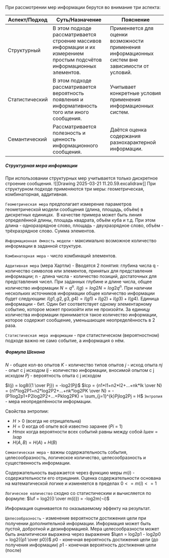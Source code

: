 При рассмотрении мер информации берутся во внимание три аспекта:

| Аспект/Подход  | Суть/Назначение                                                                                                         | Пояснение                                                                                       |
| -------------- | ----------------------------------------------------------------------------------------------------------------------- | ----------------------------------------------------------------------------------------------- |
| Структурный    | В этом подходе рассматривается строение массивов информации и их измерением простым подсчётов информационных элементов. | Применяется для оценки возможности применения информационных систем вне зависимости от условий. |
| Статистический | В этом подходе рассматривается вероятность появления и информативность того или иного сообщения.                        | Учитывает конкретные условия применения информационных систем.                                  |
| Семантический  | Рассматривается полезность и ценность информационного сообщения.                                                        | Даётся оценка содержания разнохарактерной информации.                                           |
##### Структурная мера информации

При использовании структурных мер учитывается только дискретное строение сообщения.
![[Drawing 2025-03-21 11.20.59.excalidraw]]
При структурном подходе применяются три меры: геометрическая, комбинаторная, аддитивная.

`Геометрическая мера` предполагает измерение параметров геометрической модели сообщения (длина, площадь, объём) в дискретных единицах.  В качестве примера может быть линия определённой длины, площадь квадрата, объём куба и т.д. При этом длина - одноразрядное слово, площадь - двухразрядное слово, объём - трёхразрядное слово. Сумма элементов.

`Информационная ёмкость модели` - максимально возможное количество информации в заданной структуре.

`Комбинаторная мера` - число комбинаций элементов.

`Аддитивная мера` (мера Хартли) - Вводятся 2 понятия: глубина числа q - количество символов или элементов, принятых для представления информации; n - длина числа - количество позиций, достаточных для представления чисел. При заданных глубине и длине числа, общее количество информации $N = q^n$. $I(g) = log2N = log2q^n$. При наличии нескольких источников информации общее количество информации будет следующим: $I(g1, g2, g3, g4) = I(g1) + I(g2) + I(g3) + I(g4)$. Единица информации - бит. Один бит соответствует одному элементарному событию, которое может произойти или не произойти. За единицу количества информации принимается такое количество информации, которое содержит сообщение, уменьшающее неопределённость в 2 раза.

`Статистическая мера информации` - при статистическом (вероятностном) подходе важно не само событие, а информация о нём.

##### Формула Шенона
$N$ - общее кол-во опытов
$K$ - количество типов опытов
$j$ - исход опыта
$nj$ - опыт с j исходом
$Ij$ - количество информации, вносимой опытом с j исходом
$Pj$ - вероятность опыта с j исходом

$I(j) = log8({1 \over Pj}) = -log2(Pj)$
$Icp = {n1*I1+n2*I2+...+nk*Ik \over N} = {n1*log2P1+n2*log2P2+...+nk*log2PK \over N} = -(P1log2p1+P2log2P2+...+Pklog2PK) = \sum_{j=1}^{k}Pjlog2Pj = H$
`Энтропия` - мера неопределённости информации.

Свойства энтропии:
- $H > 0$ (всегда не отрицательна)
- $H = 0$ когда об опыте всё известно заранее ($Pi$ = 1)
- $Hmax$ когда вероятности всех событий равны между собой $Iшен = Iхар$
- $H(A, B) = H(A) + H(B)$

`Семантическая мера` - важны содержательность события, целесообразность, логическое количество, целесообразность и существенность информации.

Содержательность выражается через функцию меры $m(i)$ - содержательности его отрицания. Оценка содержательности основана на математической логике и изменяется в пределах $0 <= m(i) <= 1$

`Логическое количество` сходно со статистическим и вычисляется по формуле:
$Iuf = log2({I \over m(i)}) = -log2m(¬i)$

Информация оценивается по оказываемому эффекту на результат.

`Целесообразность` - изменение вероятности достижения цели при получении дополнительной информации. Информация может быть пустой, добротной и дезинформацией. Мера целесообразности может быть аналитически выражена через выражение
$Iцел = log2p1 - log2p0 = log2({p1 \over p0})$
$p0$ - конечная вероятность достижения цели (до получения информации)
$p1$ - конечная вероятность достижения цели (после)